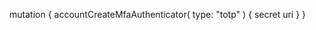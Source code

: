 mutation {
    accountCreateMfaAuthenticator(
        type: "totp"
    ) {
        secret
        uri
    }
}
